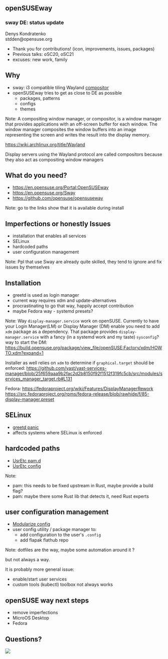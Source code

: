 <section data-background="img/hexagons.png" data-background-size="100%"
            data-background-position="50% 110%">
    <h1>openSUSEway</h1>
    <h3>sway DE: status update</h3>
    <div class="title-name">Denys Kondratenko</div>
    <div class="title-mail">stdden@opensuse.org</div>
    <aside class="notes">
        <ul>
            <li>Thank you for contributions! (icon, improvements, issues, packages)</li>
            <li>Previous talks: oSC20, oSC21</li>
            <li>excuses: new work, family</li>
        </ul> 
    </aside>
</section>



## Why
- sway: i3 compatible tiling Wayland [compositor](https://en.wikipedia.org/wiki/Compositing_window_manager)
- openSUSEway tries to get as close to DE as possible
  - packages, patterns
  - configs
  - themes

Note:
A compositing window manager, or compositor, is a window manager that provides applications with an off-screen buffer for each window. 
The window manager composites the window buffers into an image representing the screen and writes the result into the display memory.

https://wiki.archlinux.org/title/Wayland

Display servers using the Wayland protocol are called compositors because they also act as compositing window managers



## What do you need?
- https://en.opensuse.org/Portal:OpenSUSEway
- https://en.opensuse.org/Sway
- https://github.com/opensuse/opensuseway

Note:
go to the links
show that it is available during install



## Imperfections or honestly Issues
- installation that enables all services
- SELinux
- hardcoded paths
- user configuration management

Note:
Ppl that use Sway are already quite skilled, they tend to ignore and fix issues by themselves 


## Installation
- greetd is used as login manager
- current way requires xdm and update-alternatives
- procrastinating to go that way, happily accept contribution
- maybe Fedora way - systemd presets?

Note:
Way `display-manager.service` work on openSUSE. Currently to have your Login Manager(LM) or Display Manager (DM) enable you need to add `xdm` package as a dependency.
That package provides `display-manager.service` with a fancy (in a systemd work and my taste) `sysconfig`? way to start the DM:
https://build.opensuse.org/package/view_file/openSUSE:Factory/xdm/HOWTO.xdm?expand=1

Installer as well relies on `xdm` to determine if `graphical.target` should be enforced:
https://github.com/yast/yast-services-manager/blob/25f659aaa9b2fac2d2b8150f92f1512f319fc5cb/src/modules/services_manager_target.rb#L131

Fedora:
https://fedoraproject.org/wiki/Features/DisplayManagerRework
https://src.fedoraproject.org/rpms/fedora-release/blob/rawhide/f/85-display-manager.preset


## SELinux
- [greetd panic](https://github.com/openSUSE/openSUSEway/issues/55)
- affects systems where SELinux is enforced


## hardcoded paths
- [UsrEtc pam.d](https://todo.sr.ht/~kennylevinsen/greetd/19)
- [UsrEtc config](https://todo.sr.ht/~kennylevinsen/greetd/20)

Note:
- pam: this needs to be fixed upstream in Rust, maybe provide a build flag?
- pam: maybe there some Rust lib that detects it, need Rust experts


## user configuration management
- [Modularize config](https://github.com/openSUSE/openSUSEway/issues/49)
- user config utility / package manager to:
  - add configuration to the user's `.config`
  - add flapak flathub repo


Note:
dotfiles are the way, maybe some automation around it ? 

but not always a way.

It is probably more general issue:
- enable/start user services
- custom tools (kubectl)
toolbox not always works



## openSUSE way next steps
- remove imperfections
- MicroOS Desktop
- Fedora



## Questions?
<p><img src="img/chameleon.svg" style="max-height:300px;"></p>